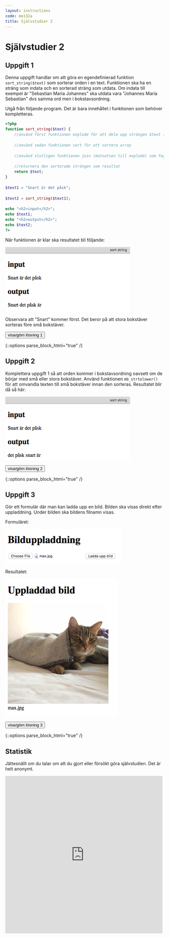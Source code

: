 ```yaml
---
layout: instructions
code: me132a
title: Självstudier 2
---
```


<script>
  var toggle = function(id) {
  var mydiv = document.getElementById(id);
  if (mydiv.style.display === 'block' || mydiv.style.display === '')
    mydiv.style.display = 'none';
  else
    mydiv.style.display = 'block'
  }
</script>

# Självstudier 2

## Uppgift 1

Denna uppgift handlar om att göra en egendefinierad funktion `sort_string($text)` som sorterar orden i en text. Funktionen ska ha en sträng som indata och en sorterad sträng som utdata. Om indata till exempel är "Sebastian Maria Johannes" ska utdata vara "Johannes Maria Sebastian" dvs samma ord men i bokstavsordning. 

Utgå från följande program. Det är bara innehållet i funktionen som behöver kompletteras. 

```php
<?php
function sort_string($text) {
    //använd först funktionen explode för att dela upp strängen $text i en array
    
    //använd sedan funktionen sort för att sortera array
    
    //använd slutligen funktionen join (motsatsen till explode) som fogar ihop vår array till en sträng

    //returnera den sorterade strängen som resultat
    return $text;
}

$text1 = "Snart är det påsk";

$text2 = sort_string($text1);

echo "<h2>input</h2>";
echo $text1;
echo "<h2>output</h2>";
echo $text2;
?>

```

När funktionen är klar ska resultatet bli följande: 

![](im2/upp1.png)

Observara att "Snart" kommer först. Det beror på att stora bokstäver sorteras före små bokstäver. 

<!--START SHOW/HIDE-->
<input type="button" value="visa/göm lösning 1" onclick="toggle('answer1');">

{::options parse_block_html="true" /}
<div id="answer1" style="display:none">

```php
<?php
function sort_string($text) {
    $arr=explode(" ",$text);
    sort($arr);
    $text=join(" ",$arr);
    return $text;
}

$text1 = "Snart är det påsk";

$text2 = sort_string($text1);

echo "<h2>input</h2>";
echo $text1;
echo "<h2>output</h2>";
echo $text2;
?>

```
</div>
<!--END SHOW/HIDE-->

## Uppgift 2

Komplettera uppgift 1 så att orden kommer i bokstavsordning oavsett om de börjar med små eller stora bokstäver. Använd funktionen `mb_strtolower()` för att omvandla texten till små bokstäver innan den sorteras. Resultatet blir då så här:

![](im2/upp2.png)

<!--START SHOW/HIDE-->
<input type="button" value="visa/göm lösning 2" onclick="toggle('answer2');">

{::options parse_block_html="true" /}
<div id="answer2" style="display:none">

```php
<?php
function sort_string_lower($text) {
    $text=mb_strtolower($text);
    $arr=explode(" ",$text);
    sort($arr);
    $text=join(" ",$arr);
    return $text;
}

$text1 = "Snart är det påsk";

$text2 = sort_string_lower($text1);

echo "<h2>input</h2>";
echo $text1;
echo "<h2>output</h2>";
echo $text2;
?>
```

</div>
<!--END SHOW/HIDE-->

## Uppgift 3

Gör ett formulär där man kan ladda upp en bild. Bilden ska visas direkt efter uppladdning. Under bilden ska bildens filnamn visas. 

Formuläret:

![](im2/upp3_1.png)

Resultatet:

![](im2/upp3_2.png)



<!--START SHOW/HIDE-->
<input type="button" value="visa/göm lösning 3" onclick="toggle('answer3');">

{::options parse_block_html="true" /}
<div id="answer3" style="display:none">

**upload.html**

```html
<!doctype html>
<html>
<head>
<meta charset="UTF-8">
<title>Bilduppladdning</title>
</head>

<body>
<h1>Bilduppladdning</h1>
<form method="post" action="uploaded.php" enctype="multipart/form-data">
<input type="file" name="imagefile">
<input type="submit" value="Ladda upp bild">
</form>
</body>
</html>
```

**uploaded.php**

```php
<!doctype html>
<html>
<head>
<meta charset="UTF-8">
<title>Uppladdad bild</title>
</head>

<body>
<h1>Uppladdad bild</h1>
<?php
error_reporting(E_ALL);
ini_set('display_errors', 1);

$tempname=$_FILES["imagefile"]["tmp_name"];
$originalname=$_FILES["imagefile"]["name"];

copy($tempname,$originalname);

echo "<img src='$originalname'>";
echo "<br>";
echo $originalname;

?>
</body>
</html>

```


</div>
<!--END SHOW/HIDE-->


## Statistik

Jättesnällt om du talar om att du gjort eller försökt göra självstudien. Det är helt anonymt.

<iframe frameborder="0" src="http://ddwap.mah.se/k3bope/me132a/self/result.php?thisstudy=2" width="500" height="500">
</iframe>



